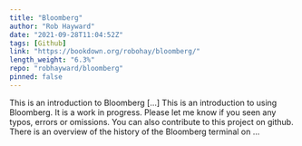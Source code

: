 ```yaml
---
title: "Bloomberg"
author: "Rob Hayward"
date: "2021-09-28T11:04:52Z"
tags: [Github]
link: "https://bookdown.org/robohay/bloomberg/"
length_weight: "6.3%"
repo: "robhayward/bloomberg"
pinned: false
---
```


This is an introduction to Bloomberg [...] This is an introduction to using Bloomberg. It is a work in progress. Please let me know if you seen any typos, errors or omissions. You can also contribute to this project on github. There is an overview of the history of the Bloomberg terminal on ...
